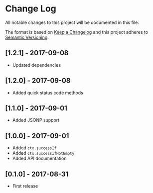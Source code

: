 # Change Log
All notable changes to this project will be documented in this file.

The format is based on [Keep a Changelog](http://keepachangelog.com/)
and this project adheres to [Semantic Versioning](http://semver.org/).

## [1.2.1] - 2017-09-08
- Updated dependencies

## [1.2.0] - 2017-09-08
- Added quick status code methods

## [1.1.0] - 2017-09-01
- Added JSONP support

## [1.0.0] - 2017-09-01
- Added `ctx.successIf`
- Added `ctx.successIfNotEmpty`
- Added API documentation

## [0.1.0] - 2017-08-31
- First release